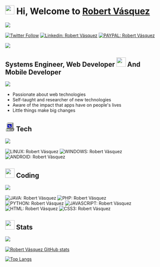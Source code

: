 # <img src="https://github.com/TheDudeThatCode/TheDudeThatCode/blob/master/Assets/Hi.gif" width="29px" height="29px" /> Hi, Welcome to [Robert Vásquez][website]
![](https://i.imgur.com/waxVImv.png)

<!--Redes Sociales e Imagen Principal-->

[![Twitter Follow](https://img.shields.io/twitter/follow/robertds_?color=%231DA1F2&label=robert-ds&logo=twitter&style=for-the-badge)](https://twitter.com/robertds_)
[![Linkedin: Robert Vásquez](https://img.shields.io/badge/LinkedIn-0077B5?style=for-the-badge&logo=linkedin&logoColor=white)](https://www.linkedin.com/in/robert-vasquez/)
[![PAYPAL: Robert Vásquez](https://img.shields.io/badge/PayPal-00457C?style=for-the-badge&logo=paypal&logoColor=white)](https://paypal.me/robertds20?country.x=VE&locale.x=es_XC)

<!--[<img align="center" src="https://s2.gifyu.com/images/programando.gif" />][website]-->
[<img align="center" src="https://pbs.twimg.com/profile_banners/408805792/1649865914/1500x500" />][website]

<!--Acerca de mi-->

## Systems Engineer, Web Developer <img src="https://github.com/TheDudeThatCode/TheDudeThatCode/blob/master/Assets/Earth.gif" width="30px" height="30px"/> And Mobile Developer
![](https://i.imgur.com/waxVImv.png)

- Passionate about web technologies
- Self-taught and researcher of new technologies
- Aware of the impact that apps have on people's lives
- Little things make big changes

## <img src="https://github.com/TheDudeThatCode/TheDudeThatCode/blob/master/Assets/PC.gif" width="30px" height="30px" /> Tech
![](https://i.imgur.com/waxVImv.png)

![LINUX: Robert Vásquez](https://img.shields.io/badge/Linux-FCC624?style=for-the-badge&logo=linux&logoColor=black)
![WINDOWS: Robert Vásquez](https://img.shields.io/badge/Windows-0078D6?style=for-the-badge&logo=windows&logoColor=white)
![ANDROID: Robert Vásquez](https://img.shields.io/badge/Android-3DDC84?style=for-the-badge&logo=android&logoColor=white)

## <img src="https://github.com/TheDudeThatCode/TheDudeThatCode/blob/master/Assets/Developer.gif" width="30px" height="30px"/> Coding
![](https://i.imgur.com/waxVImv.png)

![JAVA: Robert Vásquez](https://img.shields.io/badge/Java-ED8B00?style=for-the-badge&logo=java&logoColor=white)
![PHP: Robert Vásquez](	https://img.shields.io/badge/PHP-777BB4?style=for-the-badge&logo=php&logoColor=white)
![PYTHON: Robert Vásquez](https://img.shields.io/badge/Python-3776AB?style=for-the-badge&logo=python&logoColor=white)
![JAVASCRIPT: Robert Vásquez](https://img.shields.io/badge/JavaScript-F7DF1E?style=for-the-badge&logo=javascript&logoColor=black)
![HTML: Robert Vásquez](https://img.shields.io/badge/HTML5-E34F26?style=for-the-badge&logo=html5&logoColor=white)
![CSS3: Robert Vásquez](https://img.shields.io/badge/CSS3-1572B6?style=for-the-badge&logo=css3&logoColor=white)

<!--Stad Animated-->

## <img src="https://github.com/TheDudeThatCode/TheDudeThatCode/blob/master/Assets/Rocket.gif" width="30px" height="30px"/> Stats
![](https://i.imgur.com/waxVImv.png)

[![Robert Vásquez GitHub stats](https://github-readme-stats.vercel.app/api?username=robert-ds&show_icons=true&theme=dark)](https://github.com/robert-ds/github-readme-stats)

[![Top Langs](https://github-readme-stats.vercel.app/api/top-langs/?username=robert-ds&layout=compact&theme=dark)](https://github.com/robert-ds/github-readme-stats)

<!--links-->

[website]: https://robert-ds.me
